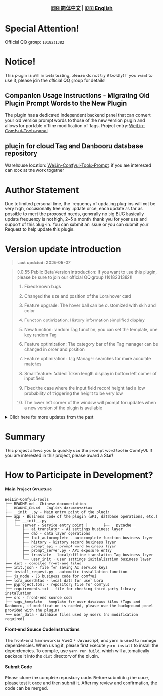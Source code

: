 <div align="center">
  
### [🇨🇳 简体中文](README.md) | [🇺🇸 English](README_EN.md)

</div>

# Special Attention!

Official QQ group: `1018231382`

# Notice!

This plugin is still in beta testing, please do not try it boldly! If you want to use it, please join the official QQ group for details!

## Companion Usage Instructions - Migrating Old Plugin Prompt Words to the New Plugin
The plugin has a dedicated independent backend panel that can convert your old version prompt words to those of the new version plugin and allows for portable offline modification of Tags. Project entry: [WeiLin-Comfyui-Tools-panel](https://github.com/weilin9999/WeiLin-Comfyui-Tools-panel)

## plugin for cloud Tag and Danbooru database repository
Warehouse location: [WeiLin-Comfyui-Tools-Prompt](https://github.com/weilin9999/WeiLin-Comfyui-Tools-Prompt), if you are interested can look at the work together

# Author Statement

Due to limited personal time, the frequency of updating plug-ins will not be very high, occasionally free may update once, each update as far as possible to meet the proposed needs, generally no big BUG basically update frequency is not high, 2~5 a month, thank you for your use and support of this plug-in. You can submit an Issue or you can submit your Request to help update this plugin.

# Version update introduction

> Last updated: 2025-05-07

> 0.0.55 Public Beta Version Introduction: If you want to use this plugin, please be sure to join our official QQ group (1018231382)! 
>
> 1. Fixed known bugs
>
> 2. Changed the size and position of the Lora hover card
>
> 3. Feature upgrade: The hover ball can be customized with skin and color
>
> 4. Function optimization: History information simplified display
>
> 5. New function: random Tag function, you can set the template, one key random Tag
>
> 6. Feature optimization: The category bar of the Tag manager can be changed in order and position
>
> 7. Feature optimization: Tag Manager searches for more accurate matches
>
> 8. Small feature: Added Token length display in bottom left corner of input field
>
> 9. Fixed the case where the input field record height had a low probability of triggering the height to be very low
>
> 10. The lower left corner of the window will prompt for updates when a new version of the plugin is available
>

<details>
<summary>Click here for more updates from the past</summary>

> 0.0.53 Public Beta Version 2025-04-30
>
> 1. Feature optimization: Fixed the issue that Lora details button style could not be seen in daytime mode
>
> 2. Repair the issues [#14](https://github.com/weilin9999/WeiLin-Comfyui-Tools/issues/14#issuecomment-2840561525) When the first line has only one Tag, a newline is triggered without the trailing comma
>

> 0.0.52 Public Beta Version Last updated: 2025-04-28
>
> 1. New feature: Within the Lora detailed interface, you can customize your own fields
>
> 2. New feature: When the mouse hoses over a Lora card within the plugin (non-node) UI, the basic information of Lora can be displayed
>
> 3. Fixed the known bugs
>
> 4. When Lora acquires data from C Station, it can also obtain the cover at the same time
>

> 0.0.48 Public Beta Version 2025-04-25
>
> 1. New auxiliary functions have been added, which limit the movement range of the window to prevent it from exceeding the visible range, and the floating ball also restricts the movement range
>

> 0.0.46 Public Beta Version 2025-04-24
>
> 1. Fixed some known bugs
>
> 2. Optimization Function: Complete the prompt words. Details:
>   * In the Settings, you can set the number of displayed items and the size of the completion box
>   * The completion box can now move along with the input position
>

> 0.0.45 Public Beta Version 2025-04-22
>
> 1. Fixed some known bugs
>
> 2. New features: Batch import Tag function (Some logical issues have been fixed and some new functions have been optimized)
>
> 3. New addition: Record the height of the input box. Each time it is opened, it will maintain the height of the previous state
>
> 4. Fixed the issue of incomplete loading of the Lora manager
>

> 0.0.42 Public Beta Version 2025-04-22
>
> 1. Fixed some known bugs
>
> 2. New feature: Batch import Tag function
>
> 3. New features: Tag sharing and batch sharing functions
>

> 0.0.41 Public Beta Version 2025-04-16
>
> 1. Fixed some known bugs
>

> 0.0.40 Public Beta Version 2025-04-15
>
> 1. Fixed the node running error problem and fixed some known bugs
>
> 2. Modify the Lora heap node. You can operate Lora heap directly on the node
>

> 0.0.38 Public Beta Version 2025-04-14
>
> 1. Fixed some known bugs
>
> 2. Only Lora heap nodes are added
>
> 3. Optimize Lora Manager and add a shortcut window of Lora Manager in the UI main interface
>
> 4. The shortcut button of Lora heap is added to the node, and the information of Lora heap of the node can be displayed directly by clicking it
>

> 0.0.37 Public Beta Version 2025-04-13
>
> 1. Fixed some known bugs
>
> 2. Optimized the logjam problem of Lora manager
>
> 3. Added basic model display and Lora Raw data display in Lora details
>
> 4. Added the Tag operation prompt
>
> 5. Added the image conversion function in the hover sphere
>

> 0.0.36 Public Beta Version 2025-04-08
>
> 1. Fixed some known bugs
>
> 2. Optimized completion accuracy
>

> 0.0.35 Public Beta Version 2025-04-07
>
> 1. The new feature can hide Lora and hide Tag functions, which can temporarily block Lora and Tag you want
>

> 0.0.34 Public Beta Version 2025-04-06
>
> 1. Fixed an issue where history would not record
>

> 0.0.33 Public Beta Version 2025-04-04
>
> 1. Fix collection and history request errors
>

> 0.0.32 Public Beta Version 2025-04-03
>
> 1. **Fix the issue again - the issue has been resolved** Fix old data migration will not move in its own added data, You can go to the directory ```user_data_old``` and change the name of the data file to ```userdatas_zh_CN.db``` and then go back to the folder ```user_data``` and delete all the files in the folder. Then paste the change name ```userdatas_zh_CN.db``` into this folder and start Comfyui to migrate the data again!
>

> 0.0.31 Public Beta Version  2025-04-02
> 1. Add newline display, and Tag display will follow newline after newline
>
> 2. Fix the problem that the old data migration will not move the data you add into it. You can go to the directory ```user_data_old``` and change the name of the data file to ```userdatas_zh_CN.db``` and then return to the folder ```user_data``` and delete all the files in the folder. Then paste the change name ```userdatas_zh_CN.db``` into this folder and start Comfyui to migrate the data again!
>

> 0.0.30 Public Beta Version 2025-04-01
>
> 1. Fix the Tag moving issue when editing
>
> 2. Added Cloud warehouse! You can use the cloud warehouse to dynamically get prompt words or update Danbooru, open in the UI "Share Cloud data"!
>
> 3. Optimize performance issues
>
> 4. Fixed some known bugs

> 0.0.28 Public Beta Version 2025-03-31
>
> 1. Modified the new database pull method has been disclosed to the warehouse: [WeiLin-Comfyui-Tools-Prompt](https://github.com/weilin9999/WeiLin-Comfyui-Tools-Prompt), interested partners can check how to add your own tag or danbooru
>
> 2. Optimized the automatic completion function

> 0.0.27 Public Beta Version 2025-03-30
>
> 1. The search Tag is highlighted, and you can choose to automatically add the search Tag to the prompt words
>
> 2. Modify the prompt words in Lora detail page to add the function of hiding and expanding
>
> 3. Modify the Tag editing operation nowhere method and add an edit mode selection

> 0.0.26 Public Beta Version 2025-03-27
>
> 1. Modified the default prompt words to automatically add commas
>
> 2. Modify the test translation error prompt to avoid misleading
>
> 3. Hide the Lora box to make the node cleaner

> 0.0.24 2025-03-25 Public Beta Version
>
> 1. The translation library function has been added in the UI settings. You can replace the third-party translation with the translation library function. To use it, simply install the translation library by clicking "Install". It is convenient to use and has a complete translation function. -- v0.0.23 2025-03-24 
>
> 2. New Node: Lora is not loaded. The absence of the Lora information box for this node can reduce the node size -- v0.0.23 2025-03-24 
>
> 3. Fixed the issue where history records were not being saved and the problem of the names of favorites not being displayed -- v0.0.23 2025-03-24 
>
> 4. Fixed the issue where the last item in the Lora stack was not being deleted -- v0.0.23 2025-03-24 
>
> 5. Optimized the issue of translation timeout or local data acquisition timeout caused by too many tags -- v0.0.23 2025-03-24 
>
> 6. Fixed the issue where the floating ball would jump -- v0.0.23 2025-03-24 
>
> 7. Adjustment: The minimum size of the floating ball is set to 6, the upper limit of the size is 999999, and the maximum number of floating balls is adjusted to 100 -- v0.0.23 2025-03-24 
>
> 8. Fixed the issue where the plugin was not functioning properly in Comfyui version v0.3.27 -- v0.0.24 2025-03-25

> 0.0.20 2025-03-18 Public Beta Version
>
>1. Fix bug.

> 0.0.19 2025-03-17 Public Beta Version
>
>1. Split the prompt words of the node and the text of Lora to make it more intuitive.
>
>2. Added the function of searching for Lora, enabling users to find the Lora they want more quickly.

> 0.0.18 Public Beta Version 2025-03-03
>
>1. Add a new node list (opened in the floating ball), which can quickly open all the nodes of this node without the need to enlarge the nodes to find them

> 0.0.17 Public Beta Version 2025-02-22
>
> 1.Fix the bug where adding weights would delete other types of parentheses.

> 0.0.16 2025-02-14 Public beta version introduction If you want to use this plugin, please be sure to join our official QQ group (1018231382)!
>
>1. Node modification, adding clip node output
>
>2. Node modification, added string content input merging
>
>3. Fixed known bugs
>
>4. Modified the addition and subtraction of parentheses in the control bar of Tag


> 0.0.13 Public beta version introduction If you want to use this plug-in please be sure to enter our official QQ group (1018231382)!
>
> 1. Fixed known bugs
>
> 2. New Features -Lora supports one-click caching of all Lora files
>
> 3. New feature - Support to load the corresponding Lora prompt words at the same time when loading Lora (need to set the prompt words for Lora to take effect!)

> 0.0.12 Public beta version introduction
>
> 1. Fixed known bugs

> 0.0.0.3 Beta Version Introduction
>
> 1. Updated AI dialogue function
>
> 2. Updated Danbooru word library to 2024-11-30
>
> 3. All tags and word libraries are written into the database, we no longer use json files to store our tags and word libraries, because there is too much data to retrieve too slowly
>
> 4. Performance optimization

> 0.0.0.1 Version Introduction (Due to my work, I have time to update the plug-in, forgive me! Thank you very much for your support of this plugin!)
>
> 1. Upload Version 0.0.0.1

</details>

# Summary

This project allows you to quickly use the prompt word tool in ComfyUI. If you are interested in this project, please award a Star!

# How to Participate in Development? 

#### Main Project Structure 

```
WeiLin-Comfyui-Tools
├── README.md - Chinese documentation
├── README_EN.md - English documentation
├── __init__.py - Main entry point of the plugin
├── app - Business code of the plugin (API, database operations, etc.) │   ├── __init__.py
│   └── server - Service entry point │       ├── __pycache__
│       ├── ai_translator - AI settings business layer
│       ├── dao - data layer operations
│       ├── fast_autocomplete - autocomplete function business layer
│       ├── history - history record business layer
│       ├── prompt_api - prompt word business layer
│       ├── prompt_server.py - API exposure entry
│       ├── translate - local/offline translation Tag business layer
│       └── user_init - user settings initialization business layer
├── dist - compiled front-end files
├── init.json - file for saving AI service keys
├── install_request.py - automatic installation function
├── js_node - JS business code for comfyui
├── lora_userdatas - local data for user Lora
├── pyproject.toml - repository file for comfyui
├── requirements.txt - file for checking third-party library installation
├── src - front-end source code
├── tags_templete - template for user database files (Tags and Danbooru, if modification is needed, please use the background panel provided with the plugin)
└── user_data - database files used by users (no modification required) 
```


#### Front-end Source Code Instructions
The front-end framework is Vue3 + Javascript, and yarn is used to manage dependencies. When using it, please first execute `yarn install` to install the dependencies. To compile, use `yarn run build`, which will automatically package it into the `dist` directory of the plugin. 

#### Submit Code
Please clone the complete repository code. Before submitting the code, please test it once and then submit it. After my review and confirmation, the code can be merged.